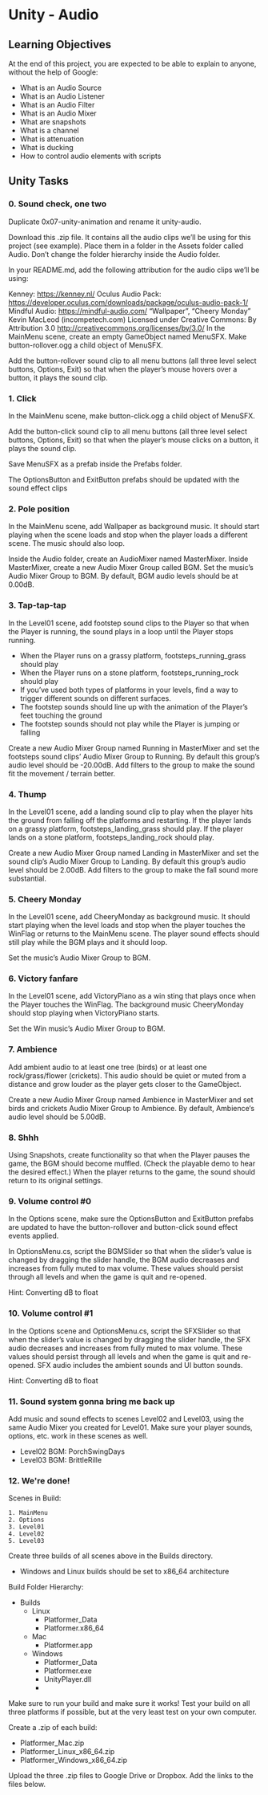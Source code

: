 # Unity - Audio

## Learning Objectives

At the end of this project, you are expected to be able to explain to anyone, without the help of Google:

- What is an Audio Source
- What is an Audio Listener
- What is an Audio Filter
- What is an Audio Mixer
- What are snapshots
- What is a channel
- What is attenuation
- What is ducking
- How to control audio elements with scripts

## Unity Tasks

### 0. Sound check, one two

Duplicate 0x07-unity-animation and rename it unity-audio.

Download this .zip file. It contains all the audio clips we’ll be using for this project (see example). Place them in a folder in the Assets folder called Audio. Don’t change the folder hierarchy inside the Audio folder.

In your README.md, add the following attribution for the audio clips we’ll be using:

Kenney: https://kenney.nl/
Oculus Audio Pack: https://developer.oculus.com/downloads/package/oculus-audio-pack-1/
Mindful Audio: https://mindful-audio.com/
“Wallpaper”, “Cheery Monday” Kevin MacLeod (incompetech.com)
Licensed under Creative Commons: By Attribution 3.0
http://creativecommons.org/licenses/by/3.0/
In the MainMenu scene, create an empty GameObject named MenuSFX. Make button-rollover.ogg a child object of MenuSFX.

Add the button-rollover sound clip to all menu buttons (all three level select buttons, Options, Exit) so that when the player’s mouse hovers over a button, it plays the sound clip.

### 1. Click

In the MainMenu scene, make button-click.ogg a child object of MenuSFX.

Add the button-click sound clip to all menu buttons (all three level select buttons, Options, Exit) so that when the player’s mouse clicks on a button, it plays the sound clip.

Save MenuSFX as a prefab inside the Prefabs folder.

The OptionsButton and ExitButton prefabs should be updated with the sound effect clips

### 2. Pole position

In the MainMenu scene, add Wallpaper as background music. It should start playing when the scene loads and stop when the player loads a different scene. The music should also loop.

Inside the Audio folder, create an AudioMixer named MasterMixer. Inside MasterMixer, create a new Audio Mixer Group called BGM. Set the music’s Audio Mixer Group to BGM. By default, BGM audio levels should be at 0.00dB.

### 3. Tap-tap-tap

In the Level01 scene, add footstep sound clips to the Player so that when the Player is running, the sound plays in a loop until the Player stops running.

- When the Player runs on a grassy platform, footsteps_running_grass should play
- When the Player runs on a stone platform, footsteps_running_rock should play
- If you’ve used both types of platforms in your levels, find a way to trigger different sounds on different surfaces.
- The footstep sounds should line up with the animation of the Player’s feet touching the ground
- The footstep sounds should not play while the Player is jumping or falling

Create a new Audio Mixer Group named Running in MasterMixer and set the footsteps sound clips’ Audio Mixer Group to Running. By default this group’s audio level should be -20.00dB. Add filters to the group to make the sound fit the movement / terrain better.

### 4. Thump

In the Level01 scene, add a landing sound clip to play when the player hits the ground from falling off the platforms and restarting. If the player lands on a grassy platform, footsteps_landing_grass should play. If the player lands on a stone platform, footsteps_landing_rock should play.

Create a new Audio Mixer Group named Landing in MasterMixer and set the sound clip’s Audio Mixer Group to Landing. By default this group’s audio level should be 2.00dB. Add filters to the group to make the fall sound more substantial.


### 5. Cheery Monday

In the Level01 scene, add CheeryMonday as background music. It should start playing when the level loads and stop when the player touches the WinFlag or returns to the MainMenu scene. The player sound effects should still play while the BGM plays and it should loop.

Set the music’s Audio Mixer Group to BGM.

### 6. Victory fanfare

In the Level01 scene, add VictoryPiano as a win sting that plays once when the Player touches the WinFlag. The background music CheeryMonday should stop playing when VictoryPiano starts.

Set the Win music’s Audio Mixer Group to BGM.

### 7. Ambience

Add ambient audio to at least one tree (birds) or at least one rock/grass/flower (crickets). This audio should be quiet or muted from a distance and grow louder as the player gets closer to the GameObject.

Create a new Audio Mixer Group named Ambience in MasterMixer and set birds and crickets Audio Mixer Group to Ambience. By default, Ambience‘s audio level should be 5.00dB.

### 8. Shhh

Using Snapshots, create functionality so that when the Player pauses the game, the BGM should become muffled. (Check the playable demo to hear the desired effect.) When the player returns to the game, the sound should return to its original settings.

### 9. Volume control #0

In the Options scene, make sure the OptionsButton and ExitButton prefabs are updated to have the button-rollover and button-click sound effect events applied.

In OptionsMenu.cs, script the BGMSlider so that when the slider’s value is changed by dragging the slider handle, the BGM audio decreases and increases from fully muted to max volume. These values should persist through all levels and when the game is quit and re-opened.

Hint: Converting dB to float

### 10. Volume control #1

In the Options scene and OptionsMenu.cs, script the SFXSlider so that when the slider’s value is changed by dragging the slider handle, the SFX audio decreases and increases from fully muted to max volume. These values should persist through all levels and when the game is quit and re-opened. SFX audio includes the ambient sounds and UI button sounds.

Hint: Converting dB to float

### 11. Sound system gonna bring me back up

Add music and sound effects to scenes Level02 and Level03, using the same Audio Mixer you created for Level01. Make sure your player sounds, options, etc. work in these scenes as well.

- Level02 BGM: PorchSwingDays
- Level03 BGM: BrittleRille

### 12. We're done!

Scenes in Build:

    1. MainMenu
    2. Options
    3. Level01
    4. Level02
    5. Level03

Create three builds of all scenes above in the Builds directory.

- Windows and Linux builds should be set to x86_64 architecture

Build Folder Hierarchy:

- Builds
  - Linux
    - Platformer_Data
    - Platformer.x86_64
  - Mac
    - Platformer.app
  - Windows
    - Platformer_Data
    - Platformer.exe
    - UnityPlayer.dll
    - 
Make sure to run your build and make sure it works! Test your build on all three platforms if possible, but at the very least test on your own computer.

Create a .zip of each build:

- Platformer_Mac.zip
- Platformer_Linux_x86_64.zip
- Platformer_Windows_x86_64.zip

Upload the three .zip files to Google Drive or Dropbox. Add the links to the files below.